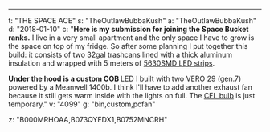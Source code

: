---
t: "THE SPACE ACE"
s: "TheOutlawBubbaKush"
a: "TheOutlawBubbaKush"
d: "2018-01-10"
c: "<strong>Here is my submission for joining the Space Bucket ranks.</strong> I live in a very small apartment and the only space I have to grow is the space on top of my fridge. So after some planning I put together this build: it consists of two 32gal trashcans lined with a thick aluminum insulation and wrapped with 5 meters of <a href='https://amzn.to/30TZOZn'>5630SMD LED strips</a>. 

<strong>Under the hood is a custom COB </strong> LED I built with two VERO 29 (gen.7) powered by a Meanwell 1400b. I think I'll have to add another exhaust fan because it still gets warm inside with the lights on full. The <a href='https://amzn.to/3jMfTYw'>CFL bulb</a> is just temporary."
v: "4099"
g: "bin,custom,pcfan"

z: "B000MRHOAA,B073QYFDX1,B0752MNCRH"
